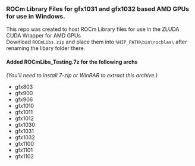 ### ROCm Library Files for gfx1031 and gfx1032 based AMD GPUs for use in Windows.

This repo was created to host ROCm Library files for use in the ZLUDA CUDA Wrapper for AMD GPUs  
Download `ROCmLibs.zip` and place them into `%HIP_PATH\bin\rocblas\` after renaming the libary folder there.

#### Added ROCmLibs_Testing.7z for the following archs
_(You'll need to install 7-zip or WinRAR to extract this archive.)_
- gfx803
- gfx900
- gfx906
- gfx1010
- gfx1011
- gfx1012
- gfx1030
- gfx1031
- gfx1032
- gfx1100
- gfx1101
- gfx1102
